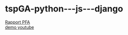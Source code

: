 # tspGA-python---js---django
[Rapport PFA](https://drive.google.com/file/d/11wkcN52LBK2ZU-qockS6VAsAl-cD2a4L/view?usp=sharing)  
[demo youtube](https://www.youtube.com/watch?v=5tOYJYAYHvk&t=223s "Présentation Vidéo du PFA")  
